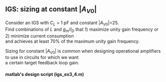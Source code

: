 ## IGS: sizing at constant $|A_{V0}|$

Consider an IGS with $C_{L}$ = 1 pF and constant $|A_{V0}|$=25. <br>
Find combinations of $L$ and $g_{m}/I_{D}$ that 1) maximize unity gain frequency or 2) minimize current consumption<br>
and achieves at least 70% of the maximum unity gain frequency.

Sizing for constant $|A_{V0}|$ is common when designing operational amplifiers to use in circuits for which we want<br>
a certain target feedback loop gain. <br> 

#### matlab's design script (igs_ex3_4.m)
```

```
